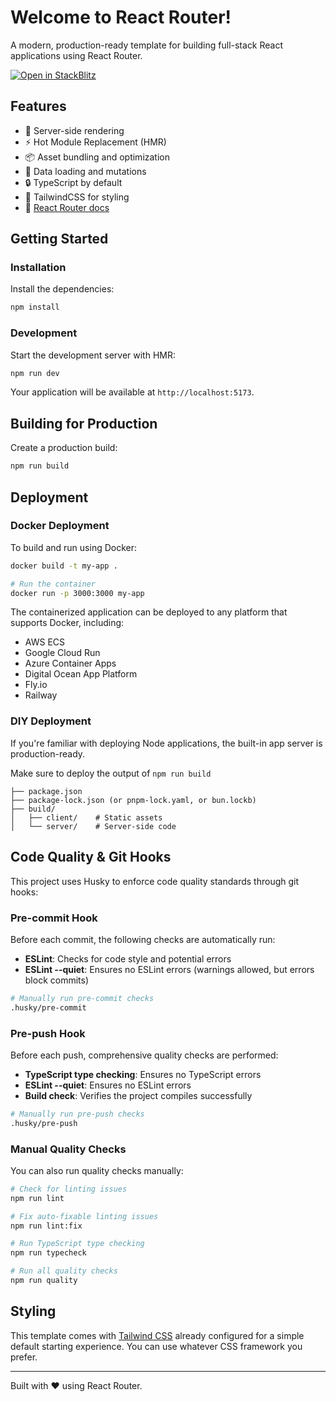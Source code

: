 # Welcome to React Router!

A modern, production-ready template for building full-stack React applications using React Router.

[![Open in StackBlitz](https://developer.stackblitz.com/img/open_in_stackblitz.svg)](https://stackblitz.com/github/remix-run/react-router-templates/tree/main/default)

## Features

- 🚀 Server-side rendering
- ⚡️ Hot Module Replacement (HMR)
- 📦 Asset bundling and optimization
- 🔄 Data loading and mutations
- 🔒 TypeScript by default
- 🎉 TailwindCSS for styling
- 📖 [React Router docs](https://reactrouter.com/)

## Getting Started

### Installation

Install the dependencies:

```bash
npm install
```

### Development

Start the development server with HMR:

```bash
npm run dev
```

Your application will be available at `http://localhost:5173`.

## Building for Production

Create a production build:

```bash
npm run build
```

## Deployment

### Docker Deployment

To build and run using Docker:

```bash
docker build -t my-app .

# Run the container
docker run -p 3000:3000 my-app
```

The containerized application can be deployed to any platform that supports Docker, including:

- AWS ECS
- Google Cloud Run
- Azure Container Apps
- Digital Ocean App Platform
- Fly.io
- Railway

### DIY Deployment

If you're familiar with deploying Node applications, the built-in app server is production-ready.

Make sure to deploy the output of `npm run build`

```
├── package.json
├── package-lock.json (or pnpm-lock.yaml, or bun.lockb)
├── build/
│   ├── client/    # Static assets
│   └── server/    # Server-side code
```

## Code Quality & Git Hooks

This project uses Husky to enforce code quality standards through git hooks:

### Pre-commit Hook
Before each commit, the following checks are automatically run:
- **ESLint**: Checks for code style and potential errors
- **ESLint --quiet**: Ensures no ESLint errors (warnings allowed, but errors block commits)

```bash
# Manually run pre-commit checks
.husky/pre-commit
```

### Pre-push Hook
Before each push, comprehensive quality checks are performed:
- **TypeScript type checking**: Ensures no TypeScript errors
- **ESLint --quiet**: Ensures no ESLint errors  
- **Build check**: Verifies the project compiles successfully

```bash
# Manually run pre-push checks
.husky/pre-push
```

### Manual Quality Checks
You can also run quality checks manually:

```bash
# Check for linting issues
npm run lint

# Fix auto-fixable linting issues
npm run lint:fix

# Run TypeScript type checking
npm run typecheck

# Run all quality checks
npm run quality
```

## Styling

This template comes with [Tailwind CSS](https://tailwindcss.com/) already configured for a simple default starting experience. You can use whatever CSS framework you prefer.

---

Built with ❤️ using React Router.
